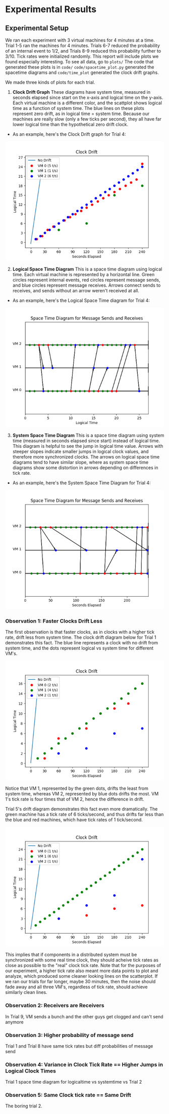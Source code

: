 # Experimental Results 

## Experimental Setup

We ran each experiment with 3 virtual machines for 4 minutes at a time. Trial 1-5 ran the machines for 4 minutes. Trials 6-7 
reduced the probability of an internal event to 1/2, and Trials 8-9 reduced this probability further to 3/10. Tick rates were 
initialized randomly. This report will include plots we found especially interesting. To see all data, go to `plots/` 
The code that generated these plots is in `code/` `code/spacetime_plot.py` generated the spacetime diagrams and `code/time_plot` generated the clock drift graphs.

We made three kinds of plots for each trial. 

1. **Clock Drift Graph** These diagrams have system time, measured in seconds elapsed since start on the x-axis and logical time on the y-axis. Each virtual 
machine is a different color, and the scattplot shows logical time as a function of system time. The blue lines on these plots represent zero drift, as in 
logical time = system time. Because our machines are really slow (only a few ticks per second), they all have far lower logical time than the hypothetical
zero drift clock. 

* As an example, here's the Clock Drift graph for Trial 4:

![image](https://github.com/lsingh123/illogicalclocks/blob/main/plots/Trial%204/drift.png)

2. **Logical Space Time Diagram** This is a space time diagram using logical time. Each virtual machine is represented by a horizontal line. Green circles 
represent internal events, red circles represent message sends, and blue circles represent message receives. Arrows connect sends to receives, and sends without
an arrow weren't received at all. 

* As an example, here's the Logical Space Time diagram for Trial 4:

![image](https://github.com/lsingh123/illogicalclocks/blob/main/plots/Trial%204/space_logicaltime.png)

3. **System Space Time Diagram** This is a space time diagram using system time (measured in seconds elapsed since start) instead of logical time. This diagram
is helpful to see the jump in logical time value. Arrows with steeper slopes indicate smaller jumps in logical clock values, and therefore more synchronized
clocks. The arrows on logical space time diagrams tend to have similar slope, where as system space time diagrams show some distortion in arrows depending 
on differences in tick rate.

* As an example, here's the System Space Time Diagram for Trial 4:

![image](https://github.com/lsingh123/illogicalclocks/blob/main/plots/Trial%204/space_systemtime.png)

### Observation 1: Faster Clocks Drift Less

The first observation is that faster clocks, as in clocks with a higher tick rate, drift less from system time. The clock drift diagram below for Trial 1 demonstrates this fact. The blue line represents a clock with no drift from system time, and the dots represent logical vs system time for different VM's. 

![image](https://github.com/lsingh123/illogicalclocks/blob/main/plots/Trial%201/drift.png)

Notice that VM 1, represented by the green dots, drifts the least from system time, whereas VM 2, represented by blue dots drifts the most. VM 1's tick rate is four times that of VM 2, hence the difference in drift.

Trial 5's drift diagram demonstrates this fact even more dramatically. The green machine has a tick rate of 6 ticks/second, and thus drifts far less than the blue and red 
machines, which have tick rates of 1 tick/second. 

![image](https://github.com/lsingh123/illogicalclocks/blob/main/plots/Trial%205/drift.png)

This implies that if components in a distributed system must be synchronized with some real time clock, they should acheive tick rates 
as close as possible to the "real" clock tick rate. Note that for the purposes of our experiment, a higher tick rate also meant more 
data points to plot and analyze, which produced some cleaner looking lines on the scatterplot. If we ran our trials for far longer, maybe 30 minutes, then the noise should fade away and all three VM's, regardless of tick rate, should achieve similarly clean lines.

### Observation 2: Receivers are Receivers


In Trial 9, VM sends a bunch and the other guys get clogged and can't send anymore 

### Observation 3: Higher probability of message send

Trial 1 and Trial 8 have same tick rates but diff probabilities of message send

### Observation 4: Variance in Clock Tick Rate == Higher Jumps in Logical Clock Times

Trial 1 space time diagram for logicaltime vs systemtime vs Trial 2

### Observation 5: Same Clock tick rate == Same Drift

The boring trial 2. 











